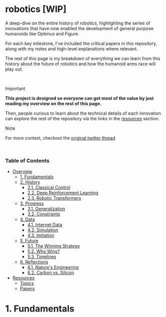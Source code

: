 # robotics [WIP]

A deep-dive on the entire history of robotics, highlighting the series of innovations that have now enabled the development of general purpose humanoids like Optimus and Figure.

For each key milestone, I've included the critical papers in this repository, along with my notes and high-level explanations where relevant.

The rest of this page is my breakdown of everything we can learn from this history about the future of robotics and how the humanoid arms race will play out.

<br />

> [!IMPORTANT]
>
> **This project is designed so everyone can get most of the value by just reading my overview on the rest of this page.**
>
> Then, people curious to learn about the technical details of each innovation can explore the rest of the repository via the links in the [resources](#resources) section.

> [!NOTE]
>
> For more context, checkout the [original twitter thread](https://x.com/majmudaradam)

<br />

### Table of Contents

- [Overview](#overview)
  - [1. Fundamentals](#1-fundamentals)
  - [2. History](#2-history)
    - [2.1. Classical Control](#21-classical-control)
    - [2.2. Deep Reinforcement Learning](#22-deep-reinforcement-learning)
    - [2.3. Robotic Transformers](#23-robotic-transformers)
  - [3. Progress](#3-progress)
    - [3.1. Generalization](#31-generalization)
    - [3.2. Constraints](#32-constraints)
  - [4. Data](#2-data)
    - [4.1. Internet Data](#41-internet-data)
    - [4.2. Simulation](#42-simulation)
    - [4.3. Imitation](#43-imitation)
  - [5. Future](#5-future)
    - [5.1. The Winning Strategy](#51-the-winning-strategy)
    - [5.2. Who Wins?](#52-who-wins)
    - [5.3. Timelines](#53-timelines)
  - [6. Reflections](#6-reflections)
    - [6.1. Nature's Engineering](#61-natures-engineering)
    - [6.2. Carbon vs. Silicon](#62-carbon-vs-silicon)
- [Resources](#resources)
  - [Topics](#topics)
  - [Papers](#papers)

# 1. Fundamentals

